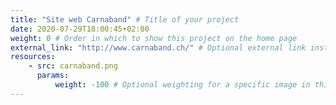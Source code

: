 ```yaml
---
title: "Site web Carnaband" # Title of your project
date: 2020-07-29T18:00:45+02:00
weight: 0 # Order in which to show this project on the home page
external_link: "http://www.carnaband.ch/" # Optional external link instead of modal
resources:
    - src: carnaband.png
      params:
          weight: -100 # Optional weighting for a specific image in this project folder
---
```

